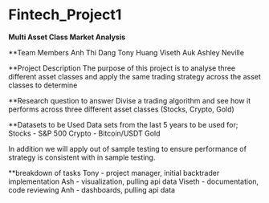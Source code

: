 # Fintech_Project1

**Multi Asset Class Market Analysis**

**Team Members
Anh Thi Dang
Tony Huang
Viseth Auk
Ashley Neville

**Project Description 
The purpose of this project is to analyse three different asset classes and apply the same trading strategy across the asset classes to determine

**Research question to answer
Divise a trading algorithm and see how it performs across three different asset classes (Stocks, Crypto, Gold)


**Datasets to be Used
Data sets from the last 5 years to be used for;
Stocks - S&P 500
Crypto - Bitcoin/USDT
Gold

In addition we will apply out of sample testing to ensure performance of strategy is consistent with in sample testing. 


**breakdown of tasks
Tony - project manager, initial backtrader implementation 
Ash - visualization, pulling api data
Viseth - documentation, code reviewing 
Anh - dashboards, pulling api data
